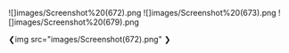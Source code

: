 ![]images/Screenshot%20(672).png
![]images/Screenshot%20(673).png
![]images/Screenshot%20(679).png

❮img src="images/Screenshot(672).png" ❯
